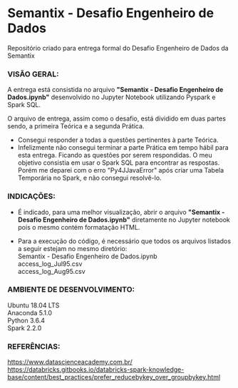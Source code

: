 # Semantix - Desafio Engenheiro de Dados
Repositório criado para entrega formal do Desafio Engenheiro de Dados da Semantix


### VISÃO GERAL:

A entrega está consistida no arquivo **"Semantix - Desafio Engenheiro de Dados.ipynb"** desenvolvido no Jupyter Notebook utilizando Pyspark e Spark SQL.

O arquivo de entrega, assim como o desafio, está dividido em duas partes sendo, a primeira Teórica e a segunda Prática.

- Consegui responder a todas a questões pertinentes à parte Teórica.
- Infelizmente não consegui terminar a parte Prática em tempo hábil para esta entrega. Ficando as questões por serem respondidas.
O meu objetivo consistia em usar o Spark SQL para encontrar as respostas. Porém me deparei com o erro "Py4JJavaError" após criar uma Tabela Temporária no Spark, e não consegui resolvê-lo.


### INDICAÇÕES:

- É indicado, para uma melhor visualização, abrir o arquivo **"Semantix - Desafio Engenheiro de Dados.ipynb"** diretamente no Jupyter notebook pois o mesmo contém formatação HTML.

 - Para a execução do código, é necessário que todos os arquivos listados a seguir estejam no mesmo diretório: <br/>
Semantix - Desafio Engenheiro de Dados.ipynb <br/>
access_log_Jul95.csv <br/>
access_log_Aug95.csv <br/>


### AMBIENTE DE DESENVOLVIMENTO:

Ubuntu 18.04 LTS <br/>
Anaconda 5.1.0 <br/>
Python 3.6.4 <br/>
Spark 2.2.0 <br/>



### REFERÊNCIAS:

https://www.datascienceacademy.com.br/
https://databricks.gitbooks.io/databricks-spark-knowledge-base/content/best_practices/prefer_reducebykey_over_groupbykey.html
